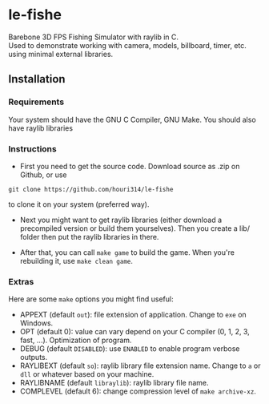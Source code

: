 # le-fishe
Barebone 3D FPS Fishing Simulator with raylib in C.\
Used to demonstrate working with camera, models, billboard, timer, etc. using minimal external libraries.

## Installation

### Requirements
Your system should have the GNU C Compiler, GNU Make. You should also have raylib libraries

### Instructions
* First you need to get the source code. Download source as .zip on Github, or use 
```
git clone https://github.com/houri314/le-fishe
```
to clone it on your system (preferred way).

* Next you might want to get raylib libraries (either download a precompiled version or build them yourselves).
Then you create a lib/ folder then put the raylib libraries in there.

* After that, you can call `make game` to build the game. When you're rebuilding it, use `make clean game`.

### Extras
Here are some `make` options you might find useful:
- APPEXT (default `out`): file extension of application. Change to `exe` on Windows.
- OPT (default 0): value can vary depend on your C compiler (0, 1, 2, 3, fast, ...). Optimization of program.
- DEBUG (default `DISABLED`): use `ENABLED` to enable program verbose outputs.
- RAYLIBEXT (default `so`): raylib library file extension name. Change to `a` or `dll` or whatever
based on your machine.
- RAYLIBNAME (default `libraylib`): raylib library file name.
- COMPLEVEL (default 6): change compression level of `make archive-xz`.

